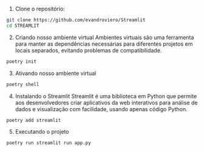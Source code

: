 1. Clone o repositório:

```bash
git clone https://github.com/evandroviero/Streamlit
cd STREAMLIT
```

2. Criando nosso ambiente virtual
Ambientes virtuais são uma ferramenta para manter as dependências necessárias para diferentes projetos em locais separados, evitando problemas de compatibilidade.

```bash
poetry init
```

3. Ativando nosso ambiente virtual

```bash
poetry shell
```

4. Instalando o Streamlit
Streamlit é uma biblioteca em Python que permite aos desenvolvedores criar aplicativos da web interativos para análise de dados e visualização com facilidade, usando apenas código Python.


```bash
poetry add streamlit
```

5. Executando o projeto
```bash
poetry run streamlit run app.py
```